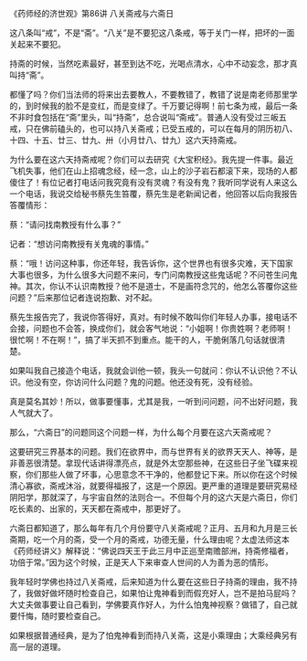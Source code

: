 《药师经的济世观》第86讲 八关斋戒与六斋日

这八条叫“戒”，不是“斋”。“八关”是不要犯这八条戒，等于关门一样，把坏的一面关起来不要犯。

持斋的时候，当然吃素最好，甚至到达不吃，光喝点清水，心中不动妄念，那才真叫持“斋”。

都懂了吗？你们当法师的将来出去要教人，不要教错了，教错了说是南老师那里学的，到时候我的脸不是变红，而是变绿了。千万要记得啊！前七条为戒，最后一条不非时食包括在“斋”里头，叫“持斋”，总合说叫“斋戒”。普通人没有受过三皈五戒，只在佛前磕头的，也可以持八关斋戒；已受五戒的，可以在每月的阴历初八、十四、十五、廿三、廿九、卅（小月廿八、廿九）这六天持斋戒。

为什么要在这六天持斋戒呢？你们可以去研究《大宝积经》。我先提一件事。最近飞机失事，他们在山上招魂念经，经一念，山上的沙子岩石都滚下来，现场的人都傻住了！有位记者打电话问我究竟有没有灵魂？有没有鬼？我听同学说有人来这么一个电话，我说交给秘书蔡先生笞覆，蔡先生是老新闻记者，他回答以后向我报告答覆情形：

蔡：“请问找南教授有什么事？”

记者：“想访问南教授有关鬼魂的事情。”

蔡：“哦！访问这种事，你还年轻，我告诉你，这个世界也有很多灾难，天下国家大事也很多，为什么很多大问题不来问，专门问南教授这些鬼话呢？不问苍生问鬼神。其次，你认不认识南教授？他不是道士，不是画符念咒的，他怎么答覆你这些问题？”后来那位记者连说抱歉、对不起。

蔡先生报告完了，我说你答得好，真对。有时候不敢叫你们年轻人办事，接电话不会接，问题也不会答，换成你们，就会客气地说：“小姐啊！你贵姓啊？老师啊！很忙啊！不在啊！”，搞了半天抓不到重点。能干的人，干脆俐落几句话就很清楚。

如果叫我自己接造个电话，我就会训他一顿，我头一句就问：你认不认识他？不认识。他没有空，你访问什么问题？鬼的问题。他还没有死，没有经验。

真是莫名其妙！所以，做事要懂事，尤其是我，一听到问问题，问不出好问题，我人气就大了。

那么，“六斋日”的问题同这个问题一样，为什么每个月要在这六天斋戒呢？

这要研究三界基本的问题。我们在欲界中，而与世界有关的欲界天天人、神等，是非善恶很清楚。拿现代话讲得漂亮点，就是外太空那些神，在这些日子坐飞碟来视察，你们那些人做了坏事，心思意念不干净的，他都登记下来。所以你在这个时候清心寡欲，斋戒沐浴，就要得福报了，这是一个原因。更严重的道理是要研究易经阴阳学，那就深了，与宇宙自然的法则合一。不但每个月的这六天是六斋日，你们吃长素的、出家的，天天都在斋戒中，那更好了。

六斋日都知道了，那么每年有几个月份要守八关斋戒呢？正月、五月和九月是三长斋期，吃一个月的斋，受一个月的斋戒，功德无量，什么理由呢？太虚法师这本《药师经讲义》解释说：“佛说四天王于此三月中正巡至南赡部洲，持斋修福者，功倍于常。”因为这个时候，正是天人下来审查人世间的人为善为恶的情形。

我年轻时学佛也持过八关斋戒，后来知道为什么要在这些日子持斋的理由，我不持了，我做好做坏随时检查自己，如果怕让鬼神看到而假充好人，岂不是拍马屁吗？大丈夫做事要让自己看到，学佛要真作好人，为什么怕鬼神视察？做错了，自己就要忏悔，随时要检查自己。

如果根据普通经典，是为了怕鬼神看到而持八关斋，这是小乘理由；大乘经典另有高一层的道理。